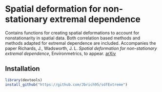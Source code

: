 # Spatial deformation for non-stationary extremal dependence
Contains functions for creating spatial deformations to account for nonstationarity
in spatial data. Both correlation based methods and methods adapted for extremal dependence
are included. Accompanies the paper Richards, J., Wadsworth, J. L. <i>Spatial deformation for non-stationary extremal dependence</i>, Environmetrics, to appear. [arXiv](https://arxiv.org/abs/2101.07167)
## Installation

```r
library(devtools)
install_github("https://github.com/Jbrich95/sdfExtreme")

```

